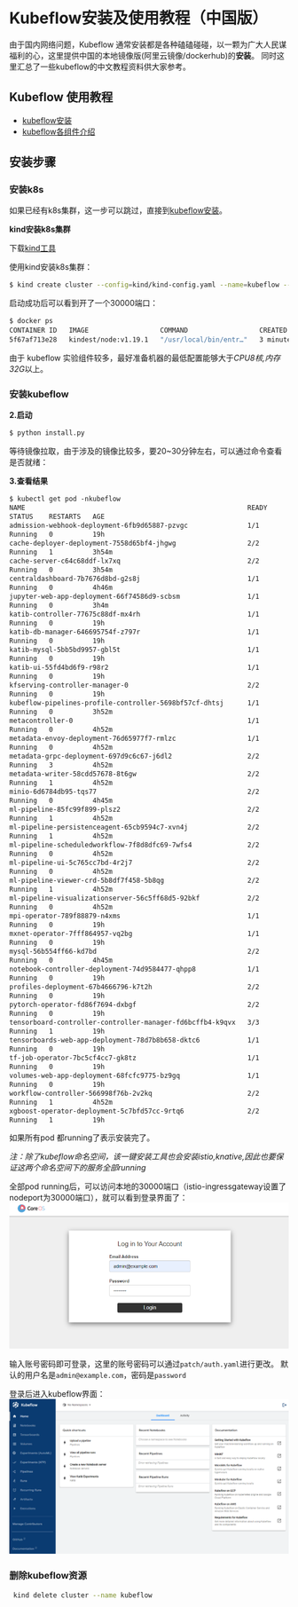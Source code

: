 # Kubeflow安装及使用教程（中国版）

由于国内网络问题，Kubeflow 通常安装都是各种磕磕碰碰，以一颗为广大人民谋福利的心，这里提供中国的本地镜像版(阿里云镜像/dockerhub)的**安装**。
同时这里汇总了一些kubeflow的中文教程资料供大家参考。

## Kubeflow 使用教程
- [kubeflow安装](/README.md)
- [kubeflow各组件介绍](/docs/introduction.md)

## 安装步骤

### 安装k8s

如果已经有k8s集群，这一步可以跳过，直接到[kubeflow安装](https://github.com/shikanon/kubeflow-manifests#%E5%AE%89%E8%A3%85kubeflow)。

**kind安装k8s集群**

下载[kind工具](https://github.com/kubernetes-sigs/kind/tags)

使用kind安装k8s集群：

```bash
$ kind create cluster --config=kind/kind-config.yaml --name=kubeflow --image=kindest/node:v1.16.9
```

启动成功后可以看到开了一个30000端口：
```bash
$ docker ps
CONTAINER ID   IMAGE                  COMMAND                  CREATED         STATUS         PORTS                                                 NAMES
5f67af713e28   kindest/node:v1.19.1   "/usr/local/bin/entr…"   3 minutes ago   Up 3 minutes   0.0.0.0:30000->30000/tcp, 127.0.0.1:56682->6443/tcp   kubeflow-control-plane
```

由于 kubeflow 实验组件较多，最好准备机器的最低配置能够大于*CPU8核,内存32G*以上。

### 安装kubeflow

**2.启动**
```bash
$ python install.py
```

等待镜像拉取，由于涉及的镜像比较多，要20~30分钟左右，可以通过命令查看是否就绪：

**3.查看结果**
```
$ kubectl get pod -nkubeflow
NAME                                                        READY   STATUS    RESTARTS   AGE
admission-webhook-deployment-6fb9d65887-pzvgc               1/1     Running   0          19h
cache-deployer-deployment-7558d65bf4-jhgwg                  2/2     Running   1          3h54m
cache-server-c64c68ddf-lx7xq                                2/2     Running   0          3h54m
centraldashboard-7b7676d8bd-g2s8j                           1/1     Running   0          4h46m
jupyter-web-app-deployment-66f74586d9-scbsm                 1/1     Running   0          3h4m
katib-controller-77675c88df-mx4rh                           1/1     Running   0          19h
katib-db-manager-646695754f-z797r                           1/1     Running   0          19h
katib-mysql-5bb5bd9957-gbl5t                                1/1     Running   0          19h
katib-ui-55fd4bd6f9-r98r2                                   1/1     Running   0          19h
kfserving-controller-manager-0                              2/2     Running   0          19h
kubeflow-pipelines-profile-controller-5698bf57cf-dhtsj      1/1     Running   0          3h52m
metacontroller-0                                            1/1     Running   0          4h52m
metadata-envoy-deployment-76d65977f7-rmlzc                  1/1     Running   0          4h52m
metadata-grpc-deployment-697d9c6c67-j6dl2                   2/2     Running   3          4h52m
metadata-writer-58cdd57678-8t6gw                            2/2     Running   1          4h52m
minio-6d6784db95-tqs77                                      2/2     Running   0          4h45m
ml-pipeline-85fc99f899-plsz2                                2/2     Running   1          4h52m
ml-pipeline-persistenceagent-65cb9594c7-xvn4j               2/2     Running   1          4h52m
ml-pipeline-scheduledworkflow-7f8d8dfc69-7wfs4              2/2     Running   0          4h52m
ml-pipeline-ui-5c765cc7bd-4r2j7                             2/2     Running   0          4h52m
ml-pipeline-viewer-crd-5b8df7f458-5b8qg                     2/2     Running   1          4h52m
ml-pipeline-visualizationserver-56c5ff68d5-92bkf            2/2     Running   0          4h52m
mpi-operator-789f88879-n4xms                                1/1     Running   0          19h
mxnet-operator-7fff864957-vq2bg                             1/1     Running   0          19h
mysql-56b554ff66-kd7bd                                      2/2     Running   0          4h45m
notebook-controller-deployment-74d9584477-qhpp8             1/1     Running   0          19h
profiles-deployment-67b4666796-k7t2h                        2/2     Running   0          19h
pytorch-operator-fd86f7694-dxbgf                            2/2     Running   0          19h
tensorboard-controller-controller-manager-fd6bcffb4-k9qvx   3/3     Running   1          19h
tensorboards-web-app-deployment-78d7b8b658-dktc6            1/1     Running   0          19h
tf-job-operator-7bc5cf4cc7-gk8tz                            1/1     Running   0          19h
volumes-web-app-deployment-68fcfc9775-bz9gq                 1/1     Running   0          19h
workflow-controller-566998f76b-2v2kq                        2/2     Running   1          4h52m
xgboost-operator-deployment-5c7bfd57cc-9rtq6                2/2     Running   1          19h
```

如果所有pod 都running了表示安装完了。

*注：除了kubeflow命名空间，该一键安装工具也会安装istio,knative,因此也要保证这两个命名空间下的服务全部running*

全部pod running后，可以访问本地的30000端口（istio-ingressgateway设置了nodeport为30000端口），就可以看到登录界面了：
![](/example/dex登录界面.png)

输入账号密码即可登录，这里的账号密码可以通过`patch/auth.yaml`进行更改。
默认的用户名是`admin@example.com`，密码是`password`

登录后进入kubeflow界面：
![](/example/kubeflow-dashboardcenter.png)

### 删除kubeflow资源

```bash
 kind delete cluster --name kubeflow
```

